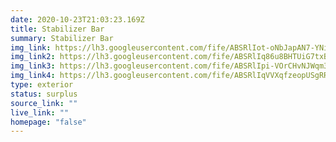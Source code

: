 ```yaml
---
date: 2020-10-23T21:03:23.169Z
title: Stabilizer Bar
summary: Stabilizer Bar
img_link: https://lh3.googleusercontent.com/fife/ABSRlIot-oNbJapAN7-YNizgjR7ZeZ6TSk1JCK1st_JGaUYttPsAiHqJVqcCWPFrt8is6sDwgilK4vDOi-vXhvzF22swET1zvP8uT6ttGuFx6kXNj1pqJSS0bUg6hH6zaX5LLZ0aOOsTg0tACInDx18GcotIEgevl-htJFIlAgW-rOsoYMc27LLO-5SeCdxlXOO8tWbrd6pGvNWxjPe34m7jUp_w0gtLh-cR1nRuKc5TDe37_btO41kkAJyMNtSAD4WRX0jNGnQ9cgHFylsasFWJ1_1RjGTNVQiX0ZjjxYmSHBRZokxPZYwbQe9YJz7F-Z8_c5LOUldC1h6coHmlhNrHDhgWZmH9XUvC_NobkYQ5mcJfWA6kFxxiGKhYpuWZ8Acb98GK6_i45kN7RcW2utk4yeV1vXr0BvKL-i6c179VoRWGA8LSSI1K_ojEa-mXDTnI8yL0VZA9jPazJ73TuwEnlsi9QBP9tY3F5hsz6ZSiVi4tlOgmQgkhEZAiSNeSzxgcD85JP7ZnH2OL8l3YFznsyK4H-IQQZaqM8ntqnjnnSklrv5teDg1AD03XdU6yb5C1lQxLKHeVG5ii_YgOluKCyR4KRygbXN_DS9hVUHSdTH9WjxAc1KNL8AAgOnEai2b4vd-X1JKMZuTxhRLnR7GdgTeC2wqkr1W0Lv4D2zPtqfirQjbGziasH-7ipDfw86pqAVgCJB6TSXBB32J6g6kl2QQrcjaNVFRKig=w656-h666-ft
img_link2: https://lh3.googleusercontent.com/fife/ABSRlIq86u8BHTUiG7txBpW8-KPQf7vpjX9CSY56HiM2PoHI8kr2p4srSH2QvzP6Sw5PDbZZICvx47e2Z0SfC4E-qTUZ41DmogU_NUFWjO0Vl_QnVBdz7xUmRgKcROLfGujN0pMTvVAy6gwH2uIA6txPBR38mh_UpOHlFtlaO_QEWA-8SweRVO71_h_SUqc17oRvS75oZkEGwFJYhTaG9lY_EFNEqbzXgNZVgl8h0d-fB6mcE2LvSrAgfG3XN8y8Wlm9QX_xplaRyOolOn-ZWgnxcHe0XOJ4qmSmPIwHkmPnf-37isODiV4WweBqTtU3ncstJGsLBfeyQTOtBrRZpXj8loW2W3CqZ-Vw0om1frYN99HaUawV3pqm1jJq9Uc7cIqr5mBIMJhoY2vctNghZywwrVPglQ2M2IQnN_usDLJYDbj4MHzD8XSf8bCT8UP2lcgwbaePt7kCwnw7pXo9M-LBDVAJlnqnels1Mn37W9A9WwUdbfda3Jo7hWORew0G3bZDGAubSInWfLyB_EgpKLcaXUuEPGa_B2BG2XKqS9MUXh0esgccqvn_MukmkVEcndoPiHZjzTnR4pEULO_AYzP0PfKhmO_cTueXR3O-YyjwjiFLfxZ_9G2y23cPWv5ldm3iCKEMAgvXx7RBsF8dqpmDriFeJZZBcuf6pH08PsPQFq3aljOLGOodfTSDGRUoQGQKm_MiZ9v_d-Ol0vX6MS63e_9Uwrc9hYK64g=w656-h666-ft
img_link3: https://lh3.googleusercontent.com/fife/ABSRlIpi-VOrCHvNJWqm3aWRqj5d-AG0_Mc8bEH054-dfwKLJreHM61fX51wzRqht9tL1QQaou-Iy-yMrVKxbyw2o3Aj3sDhAINryosjcT1-9KKISuIQdQMbfZiRNMtsrpvHZ0tcfSyzCq_WV3O8bIqmSJi4caGCDcmEME0siUZ8SZgco5dq3EjEgRvzCsMa_BPU5QgAlbrVpjFCfqAVrfaJ_FAHZklUKrB8FVJvWVUV3qvGTZ_FXDSv7_u7nX-P4YgI0-Kl6DLI0qyFxokuZ2BmyxqQZKpAWlNyvGyzvmW3TF2Um55wJvy90mBZVb7KWMG2PEwzHGiw80bbBUcEYmTsSRHI0OxmKTJ3Twa1WezUg8U3p1WEZdcrWmbOWzImWIenLlk707fpEEhqD5T0kPUt-F8zFMBxQhzwp9nz-O-kxnRGU-soqKR-KquYsERqwvYY_ueXDVnKS0Mo51NIsMLWgDC9Anbna34RxWGZPz9G_SCpZvB5uUi47z5-Ns9zg063gFcQrr7SXUDWqvGBE7v2NY9EAxXpCeewsp6DUVt41CMV3ONdK5RVcY7a8bNwKrnYd31JZj8J53nPgC5vj96AckJvxy2mhyrP-1e7IWjvXDiN9bZWAxwXIe29l8Do8IOlp-6ifpEsIm3u4y2vhijVWgTipN7YRo5uAvWX-wzXcqrhXW6WL_bJjjXa261UzPp4p6gCAHDulo4htlDcbgENIjqWEiqcoJUfeQ=w656-h666-ft
img_link4: https://lh3.googleusercontent.com/fife/ABSRlIqVVXqfzeopUSgRRMiRswIAKGjFoRtIP13ewn9sHYWVy6aP_ZFHhDwp4tCE-2SDRUNG6p4P81xhcc1wZgQgX_DYodeXnadwgYne6Gz1ePER2VUPVa3U_nH1uz_2GabY9CxBzf7u4zwXOEaNJ_arsDsTGeytDx_8X2VwJbMhDDLw4mPv0eCV0u-Fo4JNPuDdHtqcdKI1CCTt28yhCqWL7u5kfN0py3fOmXFAoX_7N0f26pvxqM1cUuz3loU6yWoR7mkuHOU8SZJYbPWV-YLFE4yZ3ryxImofzj0QEqDD7hWlwjzaZnCJBSnkfDi3alkWqIJ-FlsPTZl30nXf_Dd2Nmr7R2Cz3ZD8YiRy8dmK1RSZ9Tt-XF3A0rlIYu_o-_G4JIkJHpKbRceA5vcnO7gQj0V-ehc0s88QxEAq4IfIe_vKcLwk9bRpNeQSOsGnTQeK8aJenAX5w6Cwd_GORPCH8umcPmQ4a2VBabdU6Cm6MZq1VNXEgaQ1OSxMJkRuJhnzpPopxJck00kYu6tjt9uM8cNJVtgFzbV5QzKzAS12-GNjZqbQda-PR9kNVz2TLfaNuLkFWr2EvddpmPUHV4vznL-g2C8Y8FNLSahWqGVRC-RswkygMkyIw9-gy_L-ysLxWEmRX-FvQe1qkaAHpEYP5CdKTSkTfCk1tpeWzPCRSIgHEAMAERtquYB5MfpH54zBnytgC18MHqXUeLZ0fQKQzHGwrhpFsYWtdw=w656-h666-ft
type: exterior
status: surplus
source_link: ""
live_link: ""
homepage: "false"
---
```

